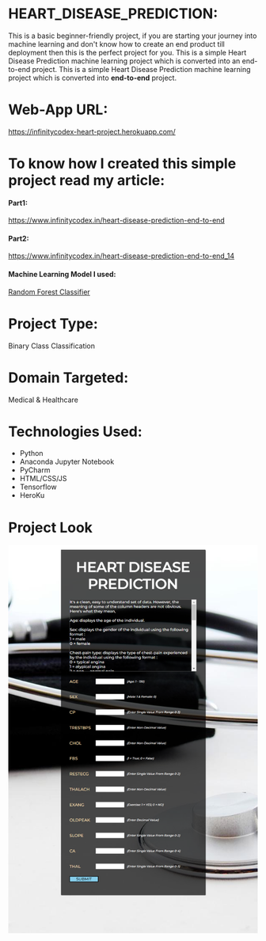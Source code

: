 # HEART_DISEASE_PREDICTION:
This is a basic beginner-friendly project, if you are starting your journey into machine learning and don't know how to create an end product till deployment then this is the perfect project for you. This is a simple Heart Disease Prediction machine learning project which is converted into an end-to-end project.
This is a simple Heart Disease Prediction machine learning project which is converted into <b>end-to-end</b> project.

# Web-App URL:
https://infinitycodex-heart-project.herokuapp.com/

# To know how I created this simple project read my article:
#### Part1:
https://www.infinitycodex.in/heart-disease-prediction-end-to-end

#### Part2:
https://www.infinitycodex.in/heart-disease-prediction-end-to-end_14

#### Machine Learning Model I used:
<a href="https://www.infinitycodex.in/top-10-strategies-which-will-make-you">Random Forest Classifier</a>

# Project Type:
Binary Class Classification

# Domain Targeted:
Medical & Healthcare

# Technologies Used:
- Python
- Anaconda Jupyter Notebook
- PyCharm
- HTML/CSS/JS
- Tensorflow
- HeroKu

# Project Look

![](13.png)
